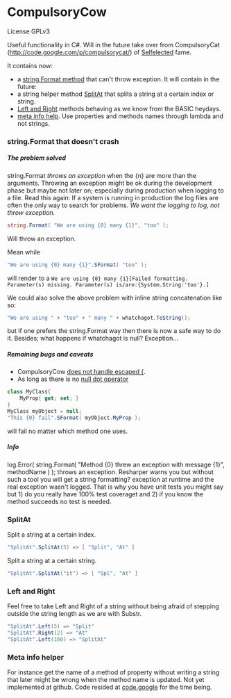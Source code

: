 CompulsoryCow
=============

License GPLv3

Useful functionality in C#.  Will in the future take over from CompulsoryCat (http://code.google.com/p/compulsorycat/) of [Selfelected](http://www.selfelected.com) fame.

It contains now:
* a [string.Format method](https://github.com/LosManos/CompulsoryCow/blob/master/README.md#stringformat-that-doesnt-crash) that can't throw exception.
It will contain in the future:
* a string helper method [SplitAt](https://github.com/LosManos/CompulsoryCow/blob/master/README.md#splitat) that splits a string at a certain index or string.
* [Left and Right](https://github.com/LosManos/CompulsoryCow/blob/master/README.md#left-and-right) methods behaving as we know from the BASIC heydays.
* [meta info help](https://github.com/LosManos/CompulsoryCow/edit/master/README.md#meta-info-help).  Use properties and methods names through lambda and not strings.

### string.Format that doesn't crash
##### The problem solved
string.Format _throws an exception_ when the {n} are more than the arguments.  Throwing an exception might be ok during the development phase but maybe not later on; especially during production when logging to a file.
Read this again:  If a system is running in production the log files are often the only way to search for problems.  _We want the logging to log, not throw exception._

```csharp
string.Format( "We are using {0} many {1}", "too" );
```
Will throw an exception.

Mean while
```csharp
"We are using {0} many {1}".SFormat( "too" );
```
will render to a `We are using {0} many {1}[Failed formatting. Parameter(s) missing. Parameter(s) is/are:{System.String:'too'}.]`

We could also solve the above problem with inline string concatenation like so:
```csharp
"We are using " + "too" + " many " + whatchagot.ToString();
```
but if one prefers the string.Format way then there is now a safe way to do it.
Besides; what happens if whatchagot is null?  Exception...

##### Remaining bugs and caveats
* CompulsoryCow [does not handle escaped {](https://github.com/LosManos/CompulsoryCow/issues/1).  
* As long as there is no [null dot operator](http://visualstudio.uservoice.com/forums/121579-visual-studio/suggestions/2216723-automaticaly-check-object-nullity-before-access-so)
```csharp
class MyClass{
    MyProp{ get; set; }
}
MyClass myObject = null;
"This {0} fail".SFormat( myObject.MyProp );
```
will fail no matter which method one uses.

##### Info
log.Error( string.Format( "Method {0} threw an exception with message {1}", methodName ) );
throws an exception.  Resharper warns you but without such a tool you will get a string formatting? exception at runtime and the real exception wasn't logged.
That is why you have unit tests you might say but 1) do you really have 100% test coveraget and 2) if you know the method succeeds no test is needed.

### SplitAt

Split a string at a certain index.
```csharp
"SplitAt".SplitAt(5) => [ "Split", "At" ]
```

Split a string at a certain string.
```csharp
"SplitAt".SplitAt("it") => [ "Spl", "At" ]
```

### Left and Right

Feel free to take Left and Right of a string without being afraid of stepping outside the string length as we are with Substr.
```csharp
"SplitAt".Left(5) => "Split"
"SplitAt".Right(2) => "At"
"SplitAt".Left(100) => "SplitAt"
```

### Meta info helper 
For instance get the name of a method of property without writing a string that later might be wrong when the method name is updated.
Not yet implemented at github.  Code resided at [code.google](http://code.google.com/p/compulsorycat/) for the time being.
